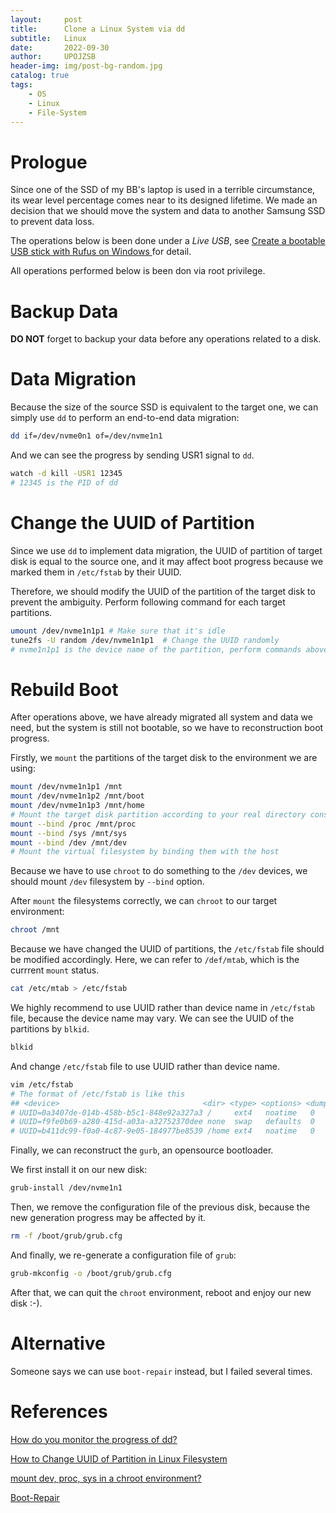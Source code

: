 ```yaml
---
layout:     post
title:      Clone a Linux System via dd
subtitle:   Linux
date:       2022-09-30
author:     UPOJZSB
header-img: img/post-bg-random.jpg
catalog: true
tags:
    - OS
    - Linux
    - File-System
---
```


# Prologue

Since one of the SSD of my BB's laptop is used in a terrible circumstance, its wear level percentage comes near to its designed lifetime. We made an decision that we should move the system and data to another Samsung SSD to prevent data loss.

The operations below is been done under a *Live USB*, see [Create a bootable USB stick with Rufus on Windows
](https://ubuntu.com/tutorials/create-a-usb-stick-on-windows#1-overview) for detail.

All operations performed below is been don via root privilege.
# Backup Data

**DO NOT** forget to backup your data before any operations related to a disk.

# Data Migration

Because the size of the source SSD is equivalent to the target one, we can simply use `dd` to perform an end-to-end data migration:

```bash
dd if=/dev/nvme0n1 of=/dev/nvme1n1
```

And we can see the progress by sending USR1 signal to `dd`.

```bash
watch -d kill -USR1 12345
# 12345 is the PID of dd
```

# Change the UUID of Partition

Since we use `dd` to implement data migration, the UUID of partition of target disk is equal to the source one, and it may affect boot progress because we marked them in `/etc/fstab` by their UUID.

Therefore, we should modify the UUID of the partition of the target disk to prevent the ambiguity. Perform following command for each target partitions.

```bash
umount /dev/nvme1n1p1 # Make sure that it's idle
tune2fs -U random /dev/nvme1n1p1  # Change the UUID randomly
# nvme1n1p1 is the device name of the partition, perform commands above for each partitions
```

# Rebuild Boot

After operations above, we have already migrated all system and data we need, but the system is still not bootable, so we have to reconstruction boot progress.

Firstly, we `mount` the partitions of the target disk to the environment we are using:
```bash
mount /dev/nvme1n1p1 /mnt
mount /dev/nvme1n1p2 /mnt/boot
mount /dev/nvme1n1p3 /mnt/home
# Mount the target disk partition according to your real directory construction
mount --bind /proc /mnt/proc
mount --bind /sys /mnt/sys
mount --bind /dev /mnt/dev
# Mount the virtual filesystem by binding them with the host
```

Because we have to use `chroot` to do something to the `/dev` devices, we should mount `/dev` filesystem by `--bind` option.

After `mount` the filesystems correctly, we can `chroot` to our target environment:

```bash
chroot /mnt
```

Because we have changed the UUID of partitions, the `/etc/fstab` file should be modified accordingly. Here, we can refer to `/def/mtab`, which is the currrent `mount` status.

```bash
cat /etc/mtab > /etc/fstab
```

We highly recommend to use UUID rather than device name in `/etc/fstab` file, because the device name may vary. We can see the UUID of the partitions by `blkid`.

```bash
blkid
```

And change `/etc/fstab` file to use UUID rather than device name.

```bash
vim /etc/fstab
# The format of /etc/fstab is like this
## <device>                                <dir> <type> <options> <dump> <fsck>
# UUID=0a3407de-014b-458b-b5c1-848e92a327a3 /     ext4   noatime   0      1
# UUID=f9fe0b69-a280-415d-a03a-a32752370dee none  swap   defaults  0      0
# UUID=b411dc99-f0a0-4c87-9e05-184977be8539 /home ext4   noatime   0      2
```

Finally, we can reconstruct the `gurb`, an opensource bootloader.

We first install it on our new disk:
```bash
grub-install /dev/nvme1n1
```

Then, we remove the configuration file of the previous disk, because the new generation progress may be affected by it.

```bash
rm -f /boot/grub/grub.cfg
```

And finally, we re-generate a configuration file of `grub`:
```bash
grub-mkconfig -o /boot/grub/grub.cfg
```

After that, we can quit the `chroot` environment, reboot and enjoy our new disk :-).

# Alternative

Someone says we can use `boot-repair` instead, but I failed several times.

# References

[How do you monitor the progress of dd?](https://askubuntu.com/questions/215505/how-do-you-monitor-the-progress-of-dd)

[How to Change UUID of Partition in Linux Filesystem](https://www.tecmint.com/change-uuid-of-partition-in-linux/)

[mount dev, proc, sys in a chroot environment?](https://superuser.com/questions/165116/mount-dev-proc-sys-in-a-chroot-environment)

[Boot-Repair](https://help.ubuntu.com/community/Boot-Repair)
